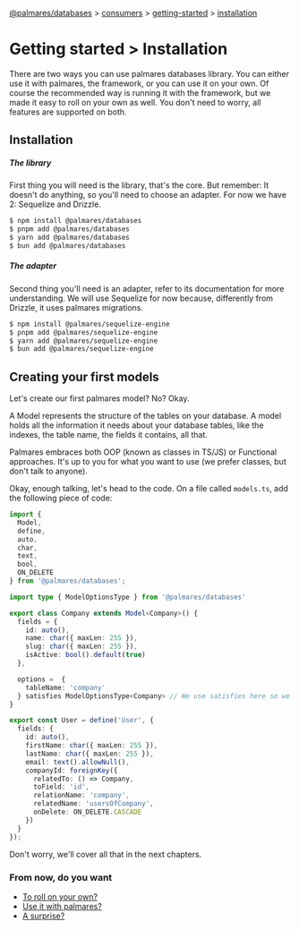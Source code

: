 [@palmares/databases](https://github.com/palmaresHQ/palmares/blob/main/packages/databases/docs/introduction.md) >
[consumers](https://github.com/palmaresHQ/palmares/blob/main/packages/databases/docs/consumers/summary.md) >
[getting-started](https://github.com/palmaresHQ/palmares/blob/main/packages/databases/docs/consumers/getting-started/summary.md) >
[installation](https://github.com/palmaresHQ/palmares/blob/main/packages/databases/docs/consumers/getting-started/installation.md)

# Getting started > Installation

There are two ways you can use palmares databases library. You can either use it with palmares, the framework, or you can use it on your own. Of course the recommended way is running it with the framework, but we made it easy to roll on your own as well. You don't need to worry, all features are supported on both.

## Installation

##### The library

First thing you will need is the library, that's the core. But remember: It doesn't do anything, so you'll need to choose an adapter. For now we have 2: Sequelize and Drizzle.

```sh
$ npm install @palmares/databases
$ pnpm add @palmares/databases
$ yarn add @palmares/databases
$ bun add @palmares/databases
```

##### The adapter

Second thing you'll need is an adapter, refer to its documentation for more understanding. We will use Sequelize for now because, differently from Drizzle, it uses palmares migrations.

```sh
$ npm install @palmares/sequelize-engine
$ pnpm add @palmares/sequelize-engine
$ yarn add @palmares/sequelize-engine
$ bun add @palmares/sequelize-engine
```

## Creating your first models

Let's create our first palmares model? No? Okay.

A Model represents the structure of the tables on your database. A model holds all the information it needs about your database tables, like the indexes, the table name, the fields it contains, all that.

Palmares embraces both OOP (known as classes in TS/JS) or Functional approaches. It's up to you for what you want to use (we prefer classes, but don't talk to anyone).

Okay, enough talking, let's head to the code. On a file called `models.ts`, add the following piece of code:

```ts
import {
  Model,
  define,
  auto,
  char,
  text,
  bool,
  ON_DELETE
} from '@palmares/databases';

import type { ModelOptionsType } from '@palmares/databases'

export class Company extends Model<Company>() {
  fields = {
    id: auto(),
    name: char({ maxLen: 255 }),
    slug: char({ maxLen: 255 }),
    isActive: bool().default(true)
  },

  options =  {
    tableName: 'company'
  } satisfies ModelOptionsType<Company> // We use satisfies here so we can still infer and you don't lose intellisense.
}

export const User = define('User', {
  fields: {
    id: auto(),
    firstName: char({ maxLen: 255 }),
    lastName: char({ maxLen: 255 }),
    email: text().allowNull(),
    companyId: foreignKey({
      relatedTo: () => Company,
      toField: 'id',
      relationName: 'company',
      relatedName: 'usersOfCompany',
      onDelete: ON_DELETE.CASCADE
    })
  }
});
```

Don't worry, we'll cover all that in the next chapters.

### From now, do you want

- [To roll on your own?](https://github.com/palmaresHQ/palmares/blob/main/packages/databases/docs/consumers/getting-started/on-your-own.md)
- [Use it with palmares?](https://github.com/palmaresHQ/palmares/blob/main/packages/databases/docs/consumers/getting-started/with-palmares.md)
- [A surprise?](https://youtu.be/dQw4w9WgXcQ?si=20-qoQjs8RyZaTZ7)
